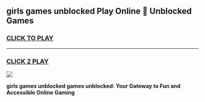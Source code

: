 
## girls games unblocked Play Online 👋 Unblocked Games
<h3>
<a href="https://premium.freeplayer.one?title=girls_games_unblocked&ref=19F">CLICK TO PLAY</a></h3>
<hr>

<h3>
<a href="https://premium.freeplayer.one?title=girls_games_unblocked&ref=19F">CLICK 2 PLAY</a>
  
</h3>

<a href="https://premium.freeplayer.one?title=girls_games_unblocked&ref=19F"><img src="https://clearcache.store/games.png"></a>


**girls games unblocked games unblocked: Your Gateway to Fun and Accessible Online Gaming**
